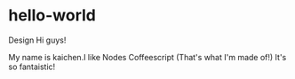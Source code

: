 # hello-world
Design
Hi guys!

My name is kaichen.I like Nodes Coffeescript (That's what I'm made of!)
It's so fantaistic!
